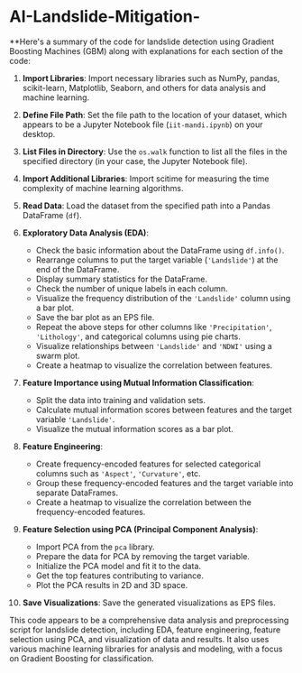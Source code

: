 # AI-Landslide-Mitigation-
**Here's a summary of the code for landslide detection using Gradient Boosting Machines (GBM) along with explanations for each section of the code:

1. **Import Libraries**: Import necessary libraries such as NumPy, pandas, scikit-learn, Matplotlib, Seaborn, and others for data analysis and machine learning.

2. **Define File Path**: Set the file path to the location of your dataset, which appears to be a Jupyter Notebook file (`iit-mandi.ipynb`) on your desktop.

3. **List Files in Directory**: Use the `os.walk` function to list all the files in the specified directory (in your case, the Jupyter Notebook file).

4. **Import Additional Libraries**: Import scitime for measuring the time complexity of machine learning algorithms.

5. **Read Data**: Load the dataset from the specified path into a Pandas DataFrame (`df`).

6. **Exploratory Data Analysis (EDA)**:
   - Check the basic information about the DataFrame using `df.info()`.
   - Rearrange columns to put the target variable (`'Landslide'`) at the end of the DataFrame.
   - Display summary statistics for the DataFrame.
   - Check the number of unique labels in each column.
   - Visualize the frequency distribution of the `'Landslide'` column using a bar plot.
   - Save the bar plot as an EPS file.
   - Repeat the above steps for other columns like `'Precipitation'`, `'Lithology'`, and categorical columns using pie charts.
   - Visualize relationships between `'Landslide'` and `'NDWI'` using a swarm plot.
   - Create a heatmap to visualize the correlation between features.

7. **Feature Importance using Mutual Information Classification**:
   - Split the data into training and validation sets.
   - Calculate mutual information scores between features and the target variable `'Landslide'`.
   - Visualize the mutual information scores as a bar plot.

8. **Feature Engineering**:
   - Create frequency-encoded features for selected categorical columns such as `'Aspect'`, `'Curvature'`, etc.
   - Group these frequency-encoded features and the target variable into separate DataFrames.
   - Create a heatmap to visualize the correlation between the frequency-encoded features.

9. **Feature Selection using PCA (Principal Component Analysis)**:
   - Import PCA from the `pca` library.
   - Prepare the data for PCA by removing the target variable.
   - Initialize the PCA model and fit it to the data.
   - Get the top features contributing to variance.
   - Plot the PCA results in 2D and 3D space.

10. **Save Visualizations**: Save the generated visualizations as EPS files.

This code appears to be a comprehensive data analysis and preprocessing script for landslide detection, including EDA, feature engineering, feature selection using PCA, and visualization of data and results. It also uses various machine learning libraries for analysis and modeling, with a focus on Gradient Boosting for classification.
